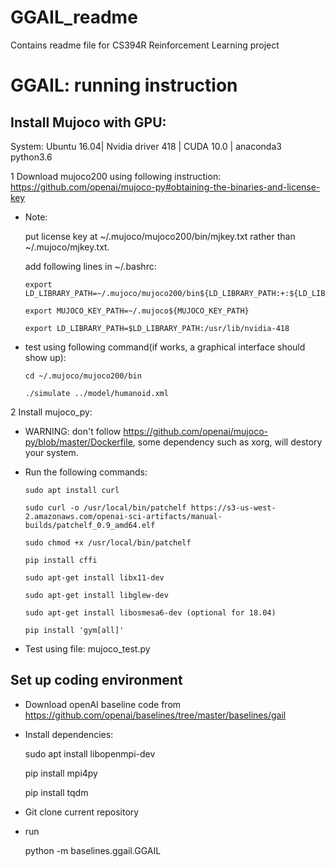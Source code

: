 # GGAIL_readme
Contains readme file for CS394R Reinforcement Learning project
# GGAIL: running instruction

## Install Mujoco with GPU:

System: Ubuntu 16.04| Nvidia driver 418 | CUDA 10.0 | anaconda3 python3.6

1 Download mujoco200 using following instruction:
https://github.com/openai/mujoco-py#obtaining-the-binaries-and-license-key
* Note: 

  put license key at ~/.mujoco/mujoco200/bin/mjkey.txt rather than ~/.mujoco/mjkey.txt.
  
  add following lines in ~/.bashrc:
  
      export LD_LIBRARY_PATH=~/.mujoco/mujoco200/bin${LD_LIBRARY_PATH:+:${LD_LIBRARY_PATH}}
      
      export MUJOCO_KEY_PATH=~/.mujoco${MUJOCO_KEY_PATH}
      
      export LD_LIBRARY_PATH=$LD_LIBRARY_PATH:/usr/lib/nvidia-418

* test using following command(if works, a graphical interface should show up):

      cd ~/.mujoco/mujoco200/bin

      ./simulate ../model/humanoid.xml

2 Install mujoco_py:

* WARNING: don't follow https://github.com/openai/mujoco-py/blob/master/Dockerfile, some dependency such as xorg, will destory your system.

* Run the following commands:

      sudo apt install curl
      
      sudo curl -o /usr/local/bin/patchelf https://s3-us-west-2.amazonaws.com/openai-sci-artifacts/manual-builds/patchelf_0.9_amd64.elf
      
      sudo chmod +x /usr/local/bin/patchelf

      pip install cffi

      sudo apt-get install libx11-dev

      sudo apt-get install libglew-dev
      
      sudo apt-get install libosmesa6-dev (optional for 18.04)

      pip install 'gym[all]'

* Test using file: mujoco_test.py

## Set up coding environment

* Download openAI baseline code from 
https://github.com/openai/baselines/tree/master/baselines/gail
* Install dependencies:

    sudo apt install libopenmpi-dev
  
    pip install mpi4py
  
    pip install tqdm
* Git clone current repository
      
* run

    python -m baselines.ggail.GGAIL
